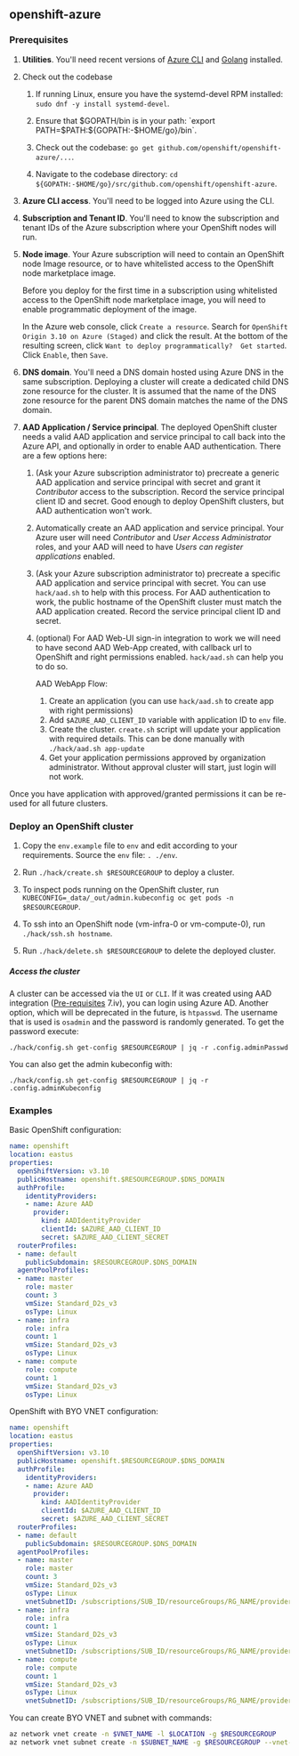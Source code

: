 ## openshift-azure

### Prerequisites

1. **Utilities**.  You'll need recent versions of [Azure
   CLI](https://docs.microsoft.com/en-us/cli/azure/install-azure-cli) and
   [Golang](https://golang.org/dl) installed.

1. Check out the codebase
   1. If running Linux, ensure you have the systemd-devel RPM installed: `sudo
      dnf -y install systemd-devel`.

   1. Ensure that $GOPATH/bin is in your path: `export
      PATH=$PATH:${GOPATH:-$HOME/go}/bin`.

   1. Check out the codebase: `go get github.com/openshift/openshift-azure/...`.

   1. Navigate to the codebase directory: `cd
      ${GOPATH:-$HOME/go}/src/github.com/openshift/openshift-azure`.

1. **Azure CLI access**.  You'll need to be logged into Azure using the CLI.

1. **Subscription and Tenant ID**.  You'll need to know the subscription and
   tenant IDs of the Azure subscription where your OpenShift nodes will run.

1. **Node image**.  Your Azure subscription will need to contain an OpenShift
   node Image resource, or to have whitelisted access to the OpenShift node
   marketplace image.

   Before you deploy for the first time in a subscription using whitelisted
   access to the OpenShift node marketplace image, you will need to enable
   programmatic deployment of the image.

   In the Azure web console, click `Create a resource`.  Search for `OpenShift
   Origin 3.10 on Azure (Staged)` and click the result.  At the bottom of the
   resulting screen, click `Want to deploy programmatically?  Get started`.
   Click `Enable`, then `Save`.

1. **DNS domain**.  You'll need a DNS domain hosted using Azure DNS in the same
   subscription.  Deploying a cluster will create a dedicated child DNS zone
   resource for the cluster.  It is assumed that the name of the DNS zone
   resource for the parent DNS domain matches the name of the DNS domain.

1. **AAD Application / Service principal**.  The deployed OpenShift cluster
   needs a valid AAD application and service principal to call back into the
   Azure API, and optionally in order to enable AAD authentication.  There are a
   few options here:

   1. (Ask your Azure subscription administrator to) precreate a generic AAD
      application and service principal with secret and grant it *Contributor*
      access to the subscription.  Record the service principal client ID and
      secret.  Good enough to deploy OpenShift clusters, but AAD authentication
      won't work.

   1. Automatically create an AAD application and service principal.  Your Azure
      user will need *Contributor* and *User Access Administrator* roles, and
      your AAD will need to have *Users can register applications* enabled.

   1. (Ask your Azure subscription administrator to) precreate a specific AAD
      application and service principal with secret.  You can use `hack/aad.sh`
      to help with this process.  For AAD authentication to work, the public
      hostname of the OpenShift cluster must match the AAD application created.
      Record the service principal client ID and secret.

   1. (optional) For AAD Web-UI sign-in integration to work we will need to have
      second AAD Web-App created, with callback url to OpenShift and right
      permissions enabled. `hack/aad.sh` can help you to do so.

      AAD WebApp Flow:
      1. Create an application (you can use `hack/aad.sh` to create app with
      right permissions)
      2. Add `$AZURE_AAD_CLIENT_ID` variable with application ID to `env` file.
      3. Create the cluster. `create.sh` script will update your application with
      required details. This can be done manually with `./hack/aad.sh app-update`
      4. Get your application permissions approved by organization administrator.
      Without approval cluster will start, just login will not work.

  Once you have application with approved/granted permissions it can be re-used
  for all future clusters.

### Deploy an OpenShift cluster

1. Copy the `env.example` file to `env` and edit according to your requirements.
   Source the `env` file: `. ./env`.

1. Run `./hack/create.sh $RESOURCEGROUP` to deploy a cluster.

1. To inspect pods running on the OpenShift cluster, run
   `KUBECONFIG=_data/_out/admin.kubeconfig oc get pods -n $RESOURCEGROUP`.

1. To ssh into an OpenShift node (vm-infra-0 or vm-compute-0), run
   `./hack/ssh.sh hostname`.

1. Run `./hack/delete.sh $RESOURCEGROUP` to delete the deployed cluster.

##### Access the cluster
A cluster can be accessed via the `UI` or `CLI`. If it was created using AAD
integration ([Pre-requisites](#prerequisites) 7.iv), you can login using Azure AD. Another option,
which will be deprecated in the future, is `htpasswd`. The username that is used
is `osadmin` and the password is randomly generated. To get the password execute:
```console
./hack/config.sh get-config $RESOURCEGROUP | jq -r .config.adminPasswd
```
You can also get the admin kubeconfig with:
```console
./hack/config.sh get-config $RESOURCEGROUP | jq -r .config.adminKubeconfig
```

### Examples

Basic OpenShift configuration:

```yaml
name: openshift
location: eastus
properties:
  openShiftVersion: v3.10
  publicHostname: openshift.$RESOURCEGROUP.$DNS_DOMAIN
  authProfile:
    identityProviders:
    - name: Azure AAD
      provider:
        kind: AADIdentityProvider
        clientId: $AZURE_AAD_CLIENT_ID
        secret: $AZURE_AAD_CLIENT_SECRET
  routerProfiles:
  - name: default
    publicSubdomain: $RESOURCEGROUP.$DNS_DOMAIN
  agentPoolProfiles:
  - name: master
    role: master
    count: 3
    vmSize: Standard_D2s_v3
    osType: Linux
  - name: infra
    role: infra
    count: 1
    vmSize: Standard_D2s_v3
    osType: Linux
  - name: compute
    role: compute
    count: 1
    vmSize: Standard_D2s_v3
    osType: Linux
```

OpenShift with BYO VNET configuration:

```yaml
name: openshift
location: eastus
properties:
  openShiftVersion: v3.10
  publicHostname: openshift.$RESOURCEGROUP.$DNS_DOMAIN
  authProfile:
    identityProviders:
    - name: Azure AAD
      provider:
        kind: AADIdentityProvider
        clientId: $AZURE_AAD_CLIENT_ID
        secret: $AZURE_AAD_CLIENT_SECRET
  routerProfiles:
  - name: default
    publicSubdomain: $RESOURCEGROUP.$DNS_DOMAIN
  agentPoolProfiles:
  - name: master
    role: master
    count: 3
    vmSize: Standard_D2s_v3
    osType: Linux
    vnetSubnetID: /subscriptions/SUB_ID/resourceGroups/RG_NAME/providers/Microsoft.Network/virtualNetworks/VNET_NAME/subnets/SUBNET_NAME
  - name: infra
    role: infra
    count: 1
    vmSize: Standard_D2s_v3
    osType: Linux
    vnetSubnetID: /subscriptions/SUB_ID/resourceGroups/RG_NAME/providers/Microsoft.Network/virtualNetworks/VNET_NAME/subnets/SUBNET_NAME
  - name: compute
    role: compute
    count: 1
    vmSize: Standard_D2s_v3
    osType: Linux
    vnetSubnetID: /subscriptions/SUB_ID/resourceGroups/RG_NAME/providers/Microsoft.Network/virtualNetworks/VNET_NAME/subnets/SUBNET_NAME
```

You can create BYO VNET and subnet with commands:

```bash
az network vnet create -n $VNET_NAME -l $LOCATION -g $RESOURCEGROUP
az network vnet subnet create -n $SUBNET_NAME -g $RESOURCEGROUP --vnet-name $VNET_NAME --address-prefix 10.0.0.0/24
```
